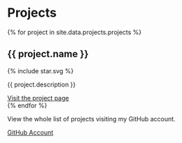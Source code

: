 <h1 class="projects__title js-projects-title">Projects</h1>

<section class="projects__slider" data-bottom-top="opacity: 0; transform: scale(0.5);" data-center-top="opacity: 1; transform: scale(1);">
  {% for project in site.data.projects.projects %}
    <article class="project">
      <h2 class="project__title">{{ project.name }}</h2>
      <div class="stars-counter" data-author="{{ project.author}}" data-project="{{ project.project }}">
        {% include star.svg %}
        <span class="stars-counter__number"></span>
      </div>
      <p class="project__description">{{ project.description }}</p>
      <a class="button" href="{{ project.url }}" target="_blank">Visit the project page</a>
    </article>
  {% endfor %}
</section>

<section class="projects__more">
  <p class="projects__more-description">
    View the whole list of projects visiting my GitHub account.
  </p>
  <a href="{{site.data.about.github}}" target="_blank" class="button button--big">GitHub Account</a>

</section>
